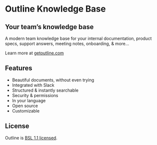 
# Outline Knowledge Base

## Your team’s knowledge base

A modern team knowledge base for your internal documentation, product specs, support answers, meeting notes, onboarding, & more…

Learn more at [getoutline.com](https://getoutline.com)

## Features

- Beautiful documents, without even trying
- Integrated with Slack
- Structured & instantly searchable
- Security & permissions
- In your language
- Open source
- Customizable

## License

Outline is [BSL 1.1 licensed](LICENSE).
